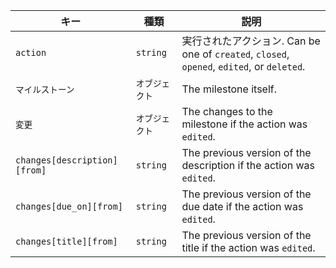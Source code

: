 | キー                           | 種類       | 説明                                                                               |
| ---------------------------- | -------- | -------------------------------------------------------------------------------- |
| `action`                     | `string` | 実行されたアクション. Can be one of `created`, `closed`, `opened`, `edited`, or `deleted`. |
| `マイルストーン`                    | `オブジェクト` | The milestone itself.                                                            |
| `変更`                         | `オブジェクト` | The changes to the milestone if the action was `edited`.                         |
| `changes[description][from]` | `string` | The previous version of the description if the action was `edited`.              |
| `changes[due_on][from]`      | `string` | The previous version of the due date if the action was `edited`.                 |
| `changes[title][from]`       | `string` | The previous version of the title if the action was `edited`.                    |